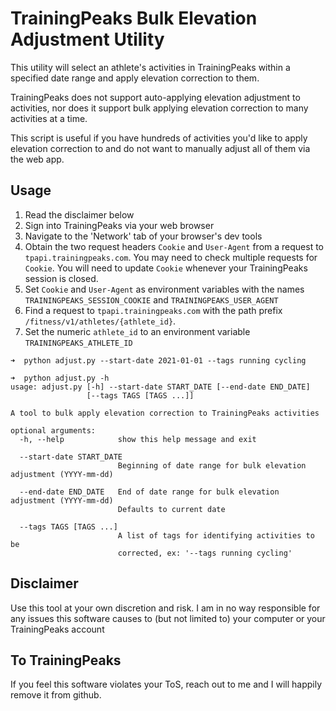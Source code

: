 # TrainingPeaks Bulk Elevation Adjustment Utility
This utility will select an athlete's activities in TrainingPeaks within a specified date range and apply elevation correction to them.

TrainingPeaks does not support auto-applying elevation adjustment to activities, nor does it support bulk applying elevation correction to many activities at a time.

This script is useful if you have hundreds of activities you'd like to apply elevation correction to and do not want to manually adjust all of them via the web app.

## Usage
1. Read the disclaimer below
2. Sign into TrainingPeaks via your web browser  
3. Navigate to the 'Network' tab of your browser's dev tools  
4. Obtain the two request headers `Cookie` and `User-Agent` from a request to `tpapi.trainingpeaks.com`. You may need to check multiple requests for `Cookie`. You will need to update `Cookie` whenever your TrainingPeaks session is closed.
5. Set `Cookie` and `User-Agent` as environment variables with the names `TRAININGPEAKS_SESSION_COOKIE` and `TRAININGPEAKS_USER_AGENT`
6. Find a request to `tpapi.trainingpeaks.com` with the path prefix `/fitness/v1/athletes/{athlete_id}`.
7. Set the numeric `athlete_id` to an environment variable `TRAININGPEAKS_ATHLETE_ID`

```
➜  python adjust.py --start-date 2021-01-01 --tags running cycling

➜  python adjust.py -h
usage: adjust.py [-h] --start-date START_DATE [--end-date END_DATE]
                 [--tags TAGS [TAGS ...]]

A tool to bulk apply elevation correction to TrainingPeaks activities

optional arguments:
  -h, --help            show this help message and exit

  --start-date START_DATE
                        Beginning of date range for bulk elevation adjustment (YYYY-mm-dd)

  --end-date END_DATE   End of date range for bulk elevation adjustment (YYYY-mm-dd)
                        Defaults to current date

  --tags TAGS [TAGS ...]
                        A list of tags for identifying activities to be
                        corrected, ex: '--tags running cycling'
```

## Disclaimer
Use this tool at your own discretion and risk. I am in no way responsible for any issues this software causes to (but not limited to) your computer or your TrainingPeaks account

## To TrainingPeaks
If you feel this software violates your ToS, reach out to me and I will happily remove it from github.
